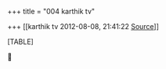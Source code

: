 +++
title = "004 karthik tv"

+++
[[karthik tv	2012-08-08, 21:41:22 [Source](https://groups.google.com/g/bvparishat/c/4Llt7zodmdo)]]



[TABLE]



